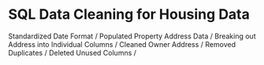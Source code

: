 # SQL Data Cleaning for Housing Data
Standardized Date Format /
Populated Property Address Data /
Breaking out Address into Individual Columns /
Cleaned Owner Address /
Removed Duplicates /
Deleted Unused Columns /
